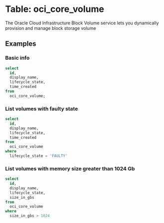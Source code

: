 # Table: oci_core_volume

The Oracle Cloud Infrastructure Block Volume service lets you dynamically provision and manage block storage volume

## Examples

### Basic info

```sql
select
  id,
  display_name,
  lifecycle_state,
  time_created
from
  oci_core_volume;
```


### List volumes with faulty state

```sql
select
  id,
  display_name,
  lifecycle_state,
  time_created
from
  oci_core_volume
where
  lifecycle_state = 'FAULTY'
```


### List volumes with memory size greater than 1024 Gb

```sql
select
  id,
  display_name,
  lifecycle_state,
  size_in_gbs
from
  oci_core_volume
where
  size_in_gbs > 1024
```